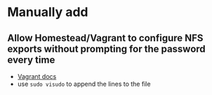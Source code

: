 # Manually add

## Allow Homestead/Vagrant to configure NFS exports without prompting for the password every time

- [Vagrant docs](https://www.vagrantup.com/docs/synced-folders/nfs.html#root-privilege-requirement)
- use `sudo visudo` to append the lines to the file
